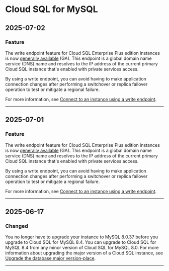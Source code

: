 # Cloud SQL for MySQL

## 2025-07-02

### Feature

The write endpoint feature for Cloud SQL Enterprise Plus edition instances is now [generally available](https://cloud.google.com/products#product-launch-stages) (GA). This endpoint is a global domain name service (DNS) name and resolves to the IP address of the current primary Cloud SQL instance that's enabled with private services access.

By using a write endpoint, you can avoid having to make application connection changes after performing a switchover or replica failover operation to test or mitigate a regional failure.

For more information, see [Connect to an instance using a write endpoint](https://cloud.google.com/sql/docs/mysql/connect-to-instance-using-write-endpoint).

---
## 2025-07-01

### Feature

The write endpoint feature for Cloud SQL Enterprise Plus edition instances is now [generally available](https://cloud.google.com/products#product-launch-stages) (GA). This endpoint is a global domain name service (DNS) name and resolves to the IP address of the current primary Cloud SQL instance that's enabled with private services access.

By using a write endpoint, you can avoid having to make application connection changes after performing a switchover or replica failover operation to test or mitigate a regional failure.

For more information, see [Connect to an instance using a write endpoint](https://cloud.google.com/sql/docs/mysql/connect-to-instance-using-write-endpoint).

---
## 2025-06-17

### Changed

You no longer have to upgrade your instance to MySQL 8.0.37 before you upgrade to Cloud SQL for MySQL 8.4. You can upgrade to Cloud SQL for MySQL 8.4 from any minor version of Cloud SQL for MySQL 8.0. For more information about upgrading the major version of a Cloud SQL instance, see [Upgrade the database major version-place](https://cloud.google.com/sql/docs/mysql/upgrade-major-db-version-inplace).

---

